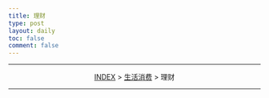 ```yaml
---
title: 理财
type: post
layout: daily
toc: false
comment: false
---
```


---
<span><center>[INDEX](/gknows/index) > [生活消费](/gknows/生活消费) > 理财</center></span>

---
